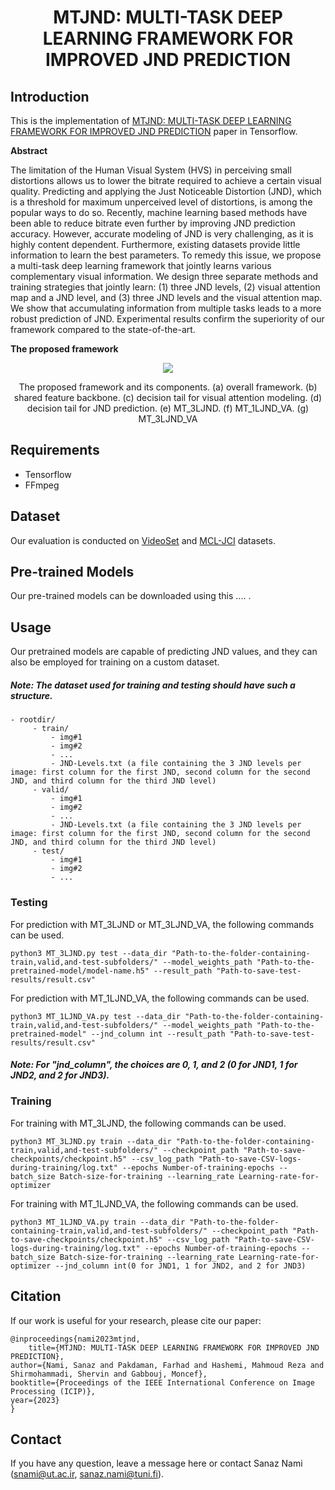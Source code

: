 <h1 align="center"> MTJND: MULTI-TASK DEEP LEARNING FRAMEWORK FOR IMPROVED JND PREDICTION</h1>


## Introduction

This is the implementation of [MTJND: MULTI-TASK DEEP LEARNING FRAMEWORK FOR IMPROVED JND PREDICTION]([url](https://ieeexplore.ieee.org/abstract/document/10222099)) paper in Tensorflow.

**Abstract**

The limitation of the Human Visual System (HVS) in perceiving small distortions allows us to lower the bitrate required to achieve a certain visual quality. Predicting and applying the Just Noticeable Distortion (JND), which is a threshold for maximum unperceived level of distortions, is among the popular ways to do so. Recently, machine learning based methods have been able to reduce bitrate even further by improving JND prediction accuracy. However, accurate modeling of JND is very challenging, as it is highly content dependent. Furthermore, existing datasets provide little information to learn the best parameters. To remedy this issue, we propose a multi-task deep learning framework that jointly learns various complementary visual information. We design three separate methods and training strategies that jointly learn: (1) three JND levels, (2) visual attention map and a JND level, and (3) three JND levels and the visual attention map. We show that accumulating information from multiple tasks leads to a more robust prediction of JND. Experimental results confirm the superiority of our framework compared to the state-of-the-art.


**The proposed framework**
<p align="center">
  <img src="https://github.com/sanaznami/MTJND/assets/59918141/83777f72-da50-4087-a720-f527d6ee23e8">
</p>

<p align="center">The proposed framework and its components. (a) overall framework. (b) shared feature backbone. (c) decision tail for visual attention modeling. (d) decision tail for JND prediction. (e) MT_3LJND. (f) MT_1LJND_VA. (g) MT_3LJND_VA</p>


## Requirements

- Tensorflow
- FFmpeg


## Dataset

Our evaluation is conducted on [VideoSet](https://ieee-dataport.org/documents/videoset) and [MCL-JCI](https://mcl.usc.edu/mcl-jci-dataset/) datasets.


## Pre-trained Models
Our pre-trained models can be downloaded using this .... .


## Usage
Our pretrained models are capable of predicting JND values, and they can also be employed for training on a custom dataset.
##### Note: The dataset used for training and testing should have such a structure.

    - rootdir/
         - train/
             - img#1
             - img#2
             - ...
             - JND-Levels.txt (a file containing the 3 JND levels per image: first column for the first JND, second column for the second JND, and third column for the third JND level)
         - valid/
             - img#1
             - img#2
             - ...
             - JND-Levels.txt (a file containing the 3 JND levels per image: first column for the first JND, second column for the second JND, and third column for the third JND level)
         - test/
             - img#1
             - img#2
             - ...

### Testing

For prediction with MT_3LJND or MT_3LJND_VA, the following commands can be used.

    python3 MT_3LJND.py test --data_dir "Path-to-the-folder-containing-train,valid,and-test-subfolders/" --model_weights_path "Path-to-the-pretrained-model/model-name.h5" --result_path "Path-to-save-test-results/result.csv"

For prediction with MT_1LJND_VA, the following commands can be used.

    python3 MT_1LJND_VA.py test --data_dir "Path-to-the-folder-containing-train,valid,and-test-subfolders/" --model_weights_path "Path-to-the-pretrained-model" --jnd_column int --result_path "Path-to-save-test-results/result.csv"
    
##### Note: For "jnd_column", the choices are 0, 1, and 2 (0 for JND1, 1 for JND2, and 2 for JND3).


### Training
For training with MT_3LJND, the following commands can be used.

    python3 MT_3LJND.py train --data_dir "Path-to-the-folder-containing-train,valid,and-test-subfolders/" --checkpoint_path "Path-to-save-checkpoints/checkpoint.h5" --csv_log_path "Path-to-save-CSV-logs-during-training/log.txt" --epochs Number-of-training-epochs --batch_size Batch-size-for-training --learning_rate Learning-rate-for-optimizer

For training with MT_1LJND_VA, the following commands can be used.

    python3 MT_1LJND_VA.py train --data_dir "Path-to-the-folder-containing-train,valid,and-test-subfolders/" --checkpoint_path "Path-to-save-checkpoints/checkpoint.h5" --csv_log_path "Path-to-save-CSV-logs-during-training/log.txt" --epochs Number-of-training-epochs --batch_size Batch-size-for-training --learning_rate Learning-rate-for-optimizer --jnd_column int(0 for JND1, 1 for JND2, and 2 for JND3)

## Citation

If our work is useful for your research, please cite our paper:

    @inproceedings{nami2023mtjnd,
    	title={MTJND: MULTI-TASK DEEP LEARNING FRAMEWORK FOR IMPROVED JND PREDICTION},
	author={Nami, Sanaz and Pakdaman, Farhad and Hashemi, Mahmoud Reza and Shirmohammadi, Shervin and Gabbouj, Moncef},
	booktitle={Proceedings of the IEEE International Conference on Image Processing (ICIP)},
	year={2023}
    }


## Contact

If you have any question, leave a message here or contact Sanaz Nami (snami@ut.ac.ir, sanaz.nami@tuni.fi).


